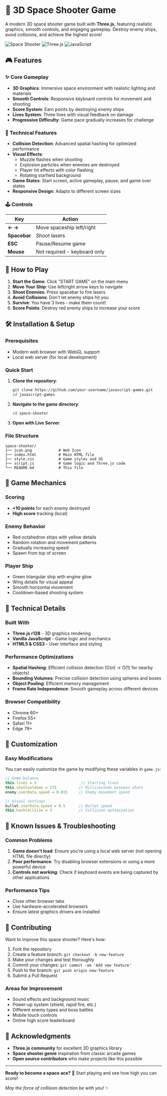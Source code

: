 # 🚀 3D Space Shooter Game

A modern 3D space shooter game built with **Three.js**, featuring realistic graphics, smooth controls, and engaging gameplay. Destroy enemy ships, avoid collisions, and achieve the highest score!

![Space Shooter](https://img.shields.io/badge/Game-3D%20Space%20Shooter-blue)
![Three.js](https://img.shields.io/badge/Built%20with-Three.js-green)
![JavaScript](https://img.shields.io/badge/Language-JavaScript-yellow)

## 🎮 Features

### ✨ Core Gameplay
- **3D Graphics**: Immersive space environment with realistic lighting and materials
- **Smooth Controls**: Responsive keyboard controls for movement and shooting
- **Score System**: Earn points by destroying enemy ships
- **Lives System**: Three lives with visual feedback on damage
- **Progressive Difficulty**: Game pace gradually increases for challenge

### 🎯 Technical Features
- **Collision Detection**: Advanced spatial hashing for optimized performance
- **Visual Effects**: 
  - Muzzle flashes when shooting
  - Explosion particles when enemies are destroyed
  - Player hit effects with color flashing
  - Rotating starfield background
- **Game States**: Start screen, active gameplay, pause, and game over states
- **Responsive Design**: Adapts to different screen sizes

### 🕹️ Controls
| Key | Action |
|-----|--------|
| **← →** | Move spaceship left/right |
| **Spacebar** | Shoot lasers |
| **ESC** | Pause/Resume game |
| **Mouse** | Not required - keyboard only |

## 🚀 How to Play

1. **Start the Game**: Click "START GAME" on the main menu
2. **Move Your Ship**: Use left/right arrow keys to navigate
3. **Shoot Enemies**: Press spacebar to fire lasers
4. **Avoid Collisions**: Don't let enemy ships hit you
5. **Survive**: You have 3 lives - make them count!
6. **Score Points**: Destroy red enemy ships to increase your score

## 🛠️ Installation & Setup

### Prerequisites
- Modern web browser with WebGL support
- Local web server (for local development)

### Quick Start
1. **Clone the repository**:
   ```bash
   git clone https://github.com/your-username/javascript-games.git
   cd javascript-games
   ```

2. **Navigate to the game directory**:
   ```bash
   cd space-shooter
   ```

3. **Open with Live Server**:

### File Structure
```
space-shooter/
├── icon.png            # Web Icon
├── index.html          # Main HTML file
├── style.css           # Game styles and UI
├── script.js           # Game logic and Three.js code
└── README.md           # This file
```

## 🎯 Game Mechanics

### Scoring
- **+10 points** for each enemy destroyed
- **High score** tracking (local)

### Enemy Behavior
- Red octahedron ships with yellow details
- Random rotation and movement patterns
- Gradually increasing speed
- Spawn from top of screen

### Player Ship
- Green triangular ship with engine glow
- Wing details for visual appeal
- Smooth horizontal movement
- Cooldown-based shooting system

## 🔧 Technical Details

### Built With
- **Three.js r128** - 3D graphics rendering
- **Vanilla JavaScript** - Game logic and mechanics
- **HTML5 & CSS3** - User interface and styling

### Performance Optimizations
- **Spatial Hashing**: Efficient collision detection (O(n) → O(1) for nearby objects)
- **Bounding Volumes**: Precise collision detection using spheres and boxes
- **Object Pooling**: Efficient memory management
- **Frame Rate Independence**: Smooth gameplay across different devices

### Browser Compatibility
- Chrome 60+
- Firefox 55+
- Safari 11+
- Edge 79+

## 🎨 Customization

### Easy Modifications
You can easily customize the game by modifying these variables in `game.js`:

```javascript
// Game balance
this.lives = 3                    // Starting lives
this.shotCooldown = 175          // Milliseconds between shots
enemy.userData.speed = 0.015     // Enemy movement speed

// Visual settings
bullet.userData.speed = 0.5      // Bullet speed
this.hashCellSize = 3            // Collision optimization
```

## 🐛 Known Issues & Troubleshooting

### Common Problems
1. **Game doesn't load**: Ensure you're using a local web server (not opening HTML file directly)
2. **Poor performance**: Try disabling browser extensions or using a more powerful device
3. **Controls not working**: Check if keyboard events are being captured by other applications

### Performance Tips
- Close other browser tabs
- Use hardware-accelerated browsers
- Ensure latest graphics drivers are installed

## 🤝 Contributing

Want to improve this space shooter? Here's how:

1. Fork the repository
2. Create a feature branch: `git checkout -b new-feature`
3. Make your changes and test thoroughly
4. Commit your changes: `git commit -am 'Add new feature'`
5. Push to the branch: `git push origin new-feature`
6. Submit a Pull Request

### Areas for Improvement
- Sound effects and background music
- Power-up system (shield, rapid fire, etc.)
- Different enemy types and boss battles
- Mobile touch controls
- Online high score leaderboard


## 🙏 Acknowledgments

- **Three.js community** for excellent 3D graphics library
- **Space shooter genre** inspiration from classic arcade games
- **Open source contributors** who make projects like this possible

---

**Ready to become a space ace?** 🚀 Start playing and see how high you can score!

*May the force of collision detection be with you!* ✨